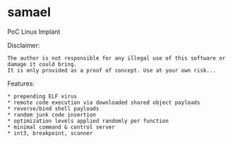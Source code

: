 # samael
PoC Linux Implant

Disclaimer:

	The author is not responsible for any illegal use of this software or damage it could bring.
	It is only provided as a proof of concept. Use at your own risk...

Features:

	* prepending ELF virus
	* remote code execution via downloaded shared object payloads
	* reverse/bind shell payloads
	* random junk code insertion
	* optimization levels applied randomly per function
	* minimal command & control server
	* int3, breakpoint, scanner
